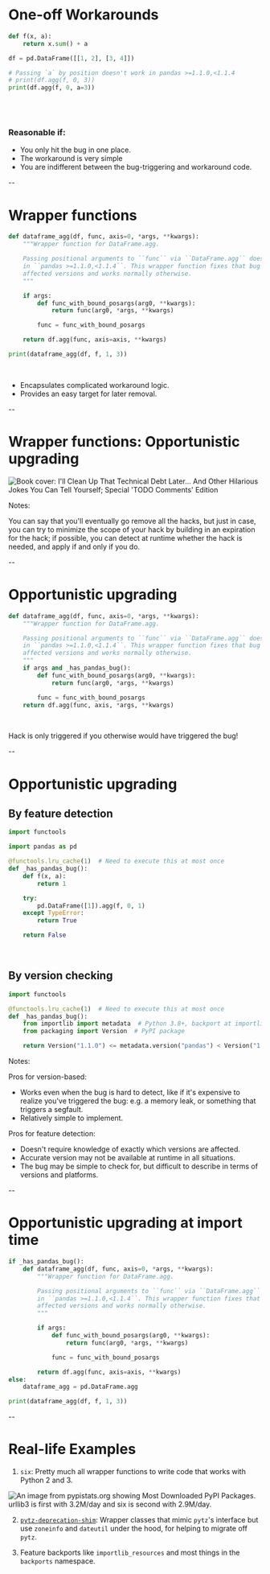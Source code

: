 # One-off Workarounds

```python
def f(x, a):
    return x.sum() + a

df = pd.DataFrame([[1, 2], [3, 4]])

# Passing `a` by position doesn't work in pandas >=1.1.0,<1.1.4
# print(df.agg(f, 0, 3))
print(df.agg(f, 0, a=3))
```
<br/>
<br/>
<h3 style="text-align: left">Reasonable if:</h3>

- You only hit the bug in one place.
- The workaround is very simple
- You are indifferent between the bug-triggering and workaround code.

--

# Wrapper functions

```python
def dataframe_agg(df, func, axis=0, *args, **kwargs):
    """Wrapper function for DataFrame.agg.

    Passing positional arguments to ``func`` via ``DataFrame.agg`` doesn't work
    in ``pandas >=1.1.0,<1.1.4``. This wrapper function fixes that bug in
    affected versions and works normally otherwise.
    """

    if args:
        def func_with_bound_posargs(arg0, **kwargs):
            return func(arg0, *args, **kwargs)

        func = func_with_bound_posargs

    return df.agg(func, axis=axis, **kwargs)

print(dataframe_agg(df, f, 1, 3))
```
<br/>

- Encapsulates complicated workaround logic.
- Provides an easy target for later removal.

--

# Wrapper functions: Opportunistic upgrading

<img
    id="splash"
    src="images/tech-debt-hilarious.png"
    alt="Book cover: I'll Clean Up That Technical Debt Later... And Other Hilarious Jokes You Can Tell Yourself; Special 'TODO Comments' Edition"
    style="max-height:800px"
/>

Notes:

You can say that you'll eventually go remove all the hacks, but just in case, you can try to minimize the scope of your hack by building in an expiration for the hack; if possible, you can detect at runtime whether the hack is needed, and apply if and only if you do.

--

# Opportunistic upgrading

```python
def dataframe_agg(df, func, axis=0, *args, **kwargs):
    """Wrapper function for DataFrame.agg.

    Passing positional arguments to ``func`` via ``DataFrame.agg`` doesn't work
    in ``pandas >=1.1.0,<1.1.4``. This wrapper function fixes that bug in
    affected versions and works normally otherwise.
    """
    if args and _has_pandas_bug():
        def func_with_bound_posargs(arg0, **kwargs):
            return func(arg0, *args, **kwargs)

        func = func_with_bound_posargs
    return df.agg(func, axis, *args, **kwargs)
```
<br/>

Hack is only triggered if you otherwise would have triggered the bug!

--

# Opportunistic upgrading

## By feature detection
```python
import functools

import pandas as pd

@functools.lru_cache(1)  # Need to execute this at most once
def _has_pandas_bug():
    def f(x, a):
        return 1

    try:
        pd.DataFrame([1]).agg(f, 0, 1)
    except TypeError:
        return True

    return False
```
<br/>

## By version checking
<!-- .element class="fragment" data-fragment-index="1" -->

```python
import functools

@functools.lru_cache(1)  # Need to execute this at most once
def _has_pandas_bug():
    from importlib import metadata  # Python 3.8+, backport at importlib_metadata
    from packaging import Version  # PyPI package

    return Version("1.1.0") <= metadata.version("pandas") < Version("1.1.4")
```
<!-- .element class="fragment" data-fragment-index="1" -->

Notes:

Pros for version-based:
- Works even when the bug is hard to detect, like if it's expensive to realize you've triggered the bug: e.g. a memory leak, or something that triggers a segfault.
- Relatively simple to implement.

Pros for feature detection:
- Doesn't require knowledge of exactly which versions are affected.
- Accurate version may not be available at runtime in all situations.
- The bug may be simple to check for, but difficult to describe in terms of versions and platforms.

--

# Opportunistic upgrading at import time

```python
if _has_pandas_bug():
    def dataframe_agg(df, func, axis=0, *args, **kwargs):
        """Wrapper function for DataFrame.agg.

        Passing positional arguments to ``func`` via ``DataFrame.agg`` doesn't work
        in ``pandas >=1.1.0,<1.1.4``. This wrapper function fixes that bug in
        affected versions and works normally otherwise.
        """

        if args:
            def func_with_bound_posargs(arg0, **kwargs):
                return func(arg0, *args, **kwargs)

            func = func_with_bound_posargs

        return df.agg(func, axis=axis, **kwargs)
else:
    dataframe_agg = pd.DataFrame.agg

print(dataframe_agg(df, f, 1, 3))
```

--

# Real-life Examples

1. `six`: Pretty much all wrapper functions to write code that works with Python 2 and 3.

<img
    src="images/six-top-10.png"
    alt="An image from pypistats.org showing Most Downloaded PyPI Packages. urllib3 is first with 3.2M/day and six is second with 2.9M/day."
/>

2. [`pytz-deprecation-shim`](https://pytz-deprecation-shim.readthedocs.io/en/latest/): Wrapper classes that mimic `pytz`'s interface but use `zoneinfo` and `dateutil` under the hood, for helping to migrate off `pytz`.

3. Feature backports like `importlib_resources` and most things in the `backports` namespace.
